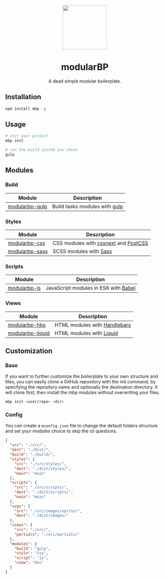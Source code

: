 <p align="center">
    <a href="https://github.com/modularbp/modular-boilerplate">
        <img src="https://user-images.githubusercontent.com/4596862/37635200-aa3271b2-2bd0-11e8-8a65-9cafa0addd67.png" height="140">
    </a>
</p>
<h1 align="center">modularBP</h1>
<p align="center">A dead simple modular boilerplate.</p>

## Installation
```sh
npm install mbp -g
```

## Usage
```sh
# init your project
mbp init

# run the build system you chose
gulp
```

## Modules

### Build
| Module | Description |
| ------ | ----------- |
| [modularbp-gulp] | Build tasks modules with [gulp] |

### Styles
| Module | Description |
| ------ | ----------- |
| [modularbp-css] | CSS modules with [cssnext] and [PostCSS] |
| [modularbp-sass] | SCSS modules with [Sass] |

### Scripts
| Module | Description |
| ------ | ----------- |
| [modularbp-js] | JavaScript modules in ES6 with [Babel] |

### Views
| Module | Description |
| ------ | ----------- |
| [modularbp-hbs] | HTML modules with [Handlebars] |
| [modularbp-liquid] | HTML modules with [Liquid] |

## Customization

### Base

If you want to further customize the boilerplate to your own structure and files, you can easily clone a GitHub repository with the init command, by specifying the repository name and optionally the destination directory. It will clone first, then install the mbp modules without overwriting your files.

```sh
mbp init <user/repo> <dir>
```

### Config

You can create a `mconfig.json` file to change the default folders structure and set your modules choice to skip the cli questions.

```json
{
  "src": "./src/",
  "dest": "./dist/",
  "build": "./build/",
  "styles": {
    "src": "./src/styles/",
    "dest": "./dist/styles/",
    "main": "main"
  },
  "scripts": {
    "src": "./src/scripts/",
    "dest": "./dist/scripts/",
    "main": "main"
  },
  "svgs": {
    "src": "./src/images/sprite/",
    "dest": "./dist/images/"
  },
  "views": {
    "src": "./src/",
    "partials": "./src/partials/"
  },
  "modules": {
    "build": "gulp",
    "style": "css",
    "script": "js",
    "view": "hbs"
  }
}
```

[modularbp-gulp]: https://github.com/modularorg/modularbp-gulp
[modularbp-css]: https://github.com/modularorg/modularbp-gulp/tree/master/modules/gulp-css
[modularbp-sass]: https://github.com/modularorg/modularbp-gulp/tree/master/modules/gulp-sass
[modularbp-js]: https://github.com/modularorg/modularbp-gulp/tree/master/modules/gulp-js
[modularbp-hbs]: https://github.com/modularorg/modularbp-gulp/tree/master/modules/gulp-hbs
[modularbp-liquid]: https://github.com/modularorg/modularbp-gulp/tree/master/modules/gulp-liquid

[gulp]: https://github.com/gulpjs/gulp
[cssnext]: https://github.com/MoOx/postcss-cssnext
[Sass]: https://github.com/sass/libsass
[PostCSS]: https://github.com/postcss/postcss
[Babel]: https://github.com/babel/babel
[Handlebars]: https://github.com/wycats/handlebars.js
[Liquid]: https://github.com/Shopify/liquid
